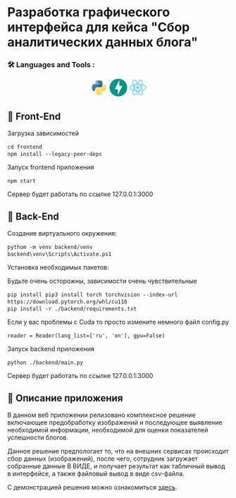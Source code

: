 # Разработка графического интерфейса для кейса "Сбор аналитических данных блога"
### :hammer_and_wrench: Languages and Tools :

<div align="center">
  <img src="https://raw.githubusercontent.com/devicons/devicon/1119b9f84c0290e0f0b38982099a2bd027a48bf1/icons/python/python-original.svg" height="40" width="40">
  <img src="https://raw.githubusercontent.com/devicons/devicon/1119b9f84c0290e0f0b38982099a2bd027a48bf1/icons/fastapi/fastapi-original.svg" height="40" width="40">
  <img src="https://raw.githubusercontent.com/devicons/devicon/1119b9f84c0290e0f0b38982099a2bd027a48bf1/icons/react/react-original.svg" height="40" width="40">
</div>

## :crystal_ball: Front-End
Загрузка зависимостей
```
cd frontend
npm install --legacy-peer-deps
```
Запуск frontend приложения
```
npm start
```
Сервер будет работать по ссылке 127.0.0.1:3000
## :hammer: Back-End
Создание виртуального окружения:
```
pythom -m venv backend/venv
backend\venv\Scripts\Activate.ps1
```
Установка необходимых пакетов:

Будьте очень осторожны, зависимости очень чувствительные
```
pip install pip3 install torch torchvision --index-url https://download.pytorch.org/whl/cu118
pip install -r ./backend/requirements.txt
```
Если у вас проблемы с Cuda то просто измените немного файл config.py
```
reader = Reader(lang_list=['ru', 'en'], gpu=False)
```

Запуск backend приложения
```
python ./backend/main.py
```
Сервер будет работать по ссылке 127.0.0.1:3000
## :moyai: Описание приложения

В данном веб приложении релизовано комплексное решение включающее предобработку изображений и последующее выявление необходимой информации, необходимой для оценки показателей успешности блогов.

Данное решение предпологает то, что на внешних сервисах происходит сбор данных (изображений), после чего, сотрудник загружает собранные данные В ВИДЕ, и получает результат как табличный вывод в интерфейсе, а также файловый вывод в виде csv-файла.

С демонстрацией решения можно ознакомиться [здесь](https://disk.yandex.ru/d/CXjepKwdMqHquw).
